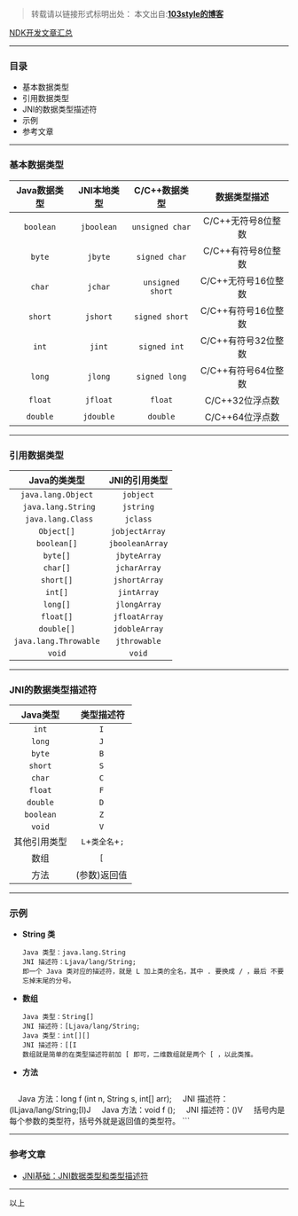 >转载请以链接形式标明出处： 
本文出自:[**103style的博客**](http://blog.csdn.net/lxk_1993) 

[NDK开发文章汇总](https://www.jianshu.com/p/b18426df68f8)

---

### 目录
* 基本数据类型
* 引用数据类型
* JNI的数据类型描述符
* 示例
* 参考文章


---

### 基本数据类型
  | Java数据类型 | JNI本地类型 | C/C++数据类型 | 数据类型描述 |
  |:-:|:-:|:-:|:-:|
  | `boolean` | `jboolean` | `unsigned char` | C/C++无符号8位整数 |
  | `byte` | `jbyte` | `signed char` | C/C++有符号8位整数 |
  | `char` | `jchar` | `unsigned short` | C/C++无符号16位整数 |
  | `short` | `jshort` | `signed short` | C/C++有符号16位整数 |
  | `int` | `jint` | `signed int` | C/C++有符号32位整数 |
  | `long` | `jlong` | `signed long` | C/C++有符号64位整数 |
  | `float` | `jfloat` | `float` | C/C++32位浮点数 |
  | `double` | `jdouble` | `double` | C/C++64位浮点数 |

---

### 引用数据类型
  | Java的类类型 | JNI的引用类型 |
  |:-:|:-:|
  | `java.lang.Object` | `jobject` |
  | ` java.lang.String` | `jstring` |  
  | ` java.lang.Class` | `jclass` |  
  | `Object[]` | `jobjectArray` |  
  | `boolean[]` | `jbooleanArray` |  
  | `byte[]` | `jbyteArray` |  
  | `char[]` | `jcharArray` |  
  | `short[]` | `jshortArray` |  
  | `int[]` | `jintArray` |  
  | `long[]` | `jlongArray` |  
  | `float[]` | `jfloatArray` |  
  | `double[]` | `jdobleArray` |  
  | `java.lang.Throwable` | `jthrowable` |  
  | `void` | `void` |  

---

### JNI的数据类型描述符
| Java类型 | 类型描述符 |
|:-:|:-:|
| `int` | `I` |
| `long` | `J` |
| `byte` | `B` |
| `short` | `S` |
| `char` | `C` |
| `float` | `F` |
| `double` | `D` |
| `boolean` | `Z` |
| `void` | `V` |
| 其他引用类型 |  `L`+`类全名`+`;` |
| 数组 | `[` |
| 方法 | (参数)返回值 |

---

### 示例

* **String 类**
    ```
    Java 类型：java.lang.String
    JNI 描述符：Ljava/lang/String;
    即一个 Java 类对应的描述符，就是 L 加上类的全名，其中 . 要换成 / ，最后 不要忘掉末尾的分号。
    ```

* **数组**
    ```
    Java 类型：String[]
    JNI 描述符：[Ljava/lang/String;
    Java 类型：int[][]
    JNI 描述符：[[I
    数组就是简单的在类型描述符前加 [ 即可，二维数组就是两个 [ ，以此类推。
    ```
* **方法**
    ```
    Java 方法：long f (int n, String s, int[] arr);
    JNI 描述符：(ILjava/lang/String;[I)J
    Java 方法：void f ();
    JNI 描述符：()V
    括号内是每个参数的类型符，括号外就是返回值的类型符。
    ```

---


### 参考文章
* [JNI基础：JNI数据类型和类型描述符](https://blog.csdn.net/afei__/article/details/80899758)

---

以上
